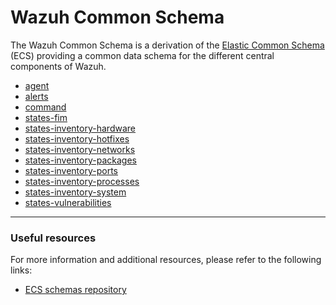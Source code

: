 # Wazuh Common Schema

The Wazuh Common Schema is a derivation of the [Elastic Common Schema](https://www.elastic.co/guide/en/ecs/current/ecs-field-reference.html) (ECS) providing a common data schema for the different central components of Wazuh.

- [agent](agents.md)
- [alerts](alerts.md)
- [command](commands.md)
- [states-fim](states-fim.md)
- [states-inventory-hardware](inventory-hardware.md)
- [states-inventory-hotfixes](inventory-hotfixes.md)
- [states-inventory-networks](inventory-networks.md)
- [states-inventory-packages](inventory-packages.md)
- [states-inventory-ports](inventory-ports.md)
- [states-inventory-processes](inventory-processes.md)
- [states-inventory-system](inventory-system.md)
- [states-vulnerabilities](states-vulnerability.md)

---

### Useful resources
For more information and additional resources, please refer to the following links:
- [ECS schemas repository](https://github.com/elastic/ecs/tree/main/schemas)
